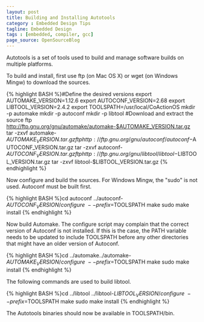 ```yaml
---
layout: post
title: Building and Installing Autotools
category : Embedded Design Tips
tagline: Embedded Design
tags : [embedded, compiler, gcc]
page_source: OpenSourceBlog
---
```


Autotools is a set of tools used to build and manage software builds on
multiple platforms.

To build and install, first use ftp (on Mac OS X) or wget (on Windows Mingw) to download the sources.

{% highlight BASH %}#Define the desired versions
export AUTOMAKE_VERSION=1.12.6
export AUTOCONF_VERSION=2.68
export LIBTOOL_VERSION=2.4.2
export TOOLSPATH=/usr/local/CoActionOS
mkdir -p automake
mkdir -p autoconf
mkdir -p libtool
#Download and extract the source
ftp http://ftp.gnu.org/gnu/automake/automake-$AUTOMAKE_VERSION.tar.gz
tar -zxvf automake-$AUTOMAKE_VERSION.tar.gz
ftp http://ftp.gnu.org/gnu/autoconf/autoconf-$AUTOCONF_VERSION.tar.gz
tar -zxvf autoconf-$AUTOCONF_VERSION.tar.gz
ftp http://ftp.gnu.org/gnu/libtool/libtool-$LIBTOOL_VERSION.tar.gz
tar -zxvf libtool-$LIBTOOL_VERSION.tar.gz
{% endhighlight %}

Now configure and build the sources. For Windows Mingw, the "sudo" is not used. Autoconf must be built first.

{% highlight BASH %}cd autoconf
../autoconf-$AUTOCONF_VERSION/configure \
  --prefix=$TOOLSPATH
make
sudo make install
{% endhighlight %}

Now build Automake. The configure script may complain that the correct version of Autoconf is not installed. If this is the case, the PATH variable needs to be updated to include TOOLSPATH before any other directories that might have an older version of Autoconf.

{% highlight BASH %}cd ../automake../automake-$AUTOMAKE_VERSION/configure \
  --prefix=$TOOLSPATH
make
sudo make install
{% endhighlight %}

The following commands are used to build libtool.

{% highlight BASH %}cd ../libtool
../libtool-$LIBTOOL_VERSION/configure \
  --prefix=$TOOLSPATH
make
sudo make install
{% endhighlight %}

The Autotools binaries should now be available in TOOLSPATH/bin.
